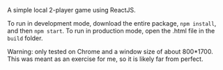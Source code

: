 A simple local 2-player game using ReactJS.

To run in development mode, download the entire package, `npm install`, and then `npm start`. To run in production mode, open the .html file in the `build` folder.

Warning: only tested on Chrome and a window size of about 800*1700. This was meant as an exercise for me, so it is likely far from perfect.
